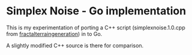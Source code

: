 Simplex Noise - Go implementation
=================================

This is my experimentation of porting a C++ script (simplexnoise.1.0.cpp from [fractalterraingeneration](https://code.google.com/p/fractalterraingeneration/wiki/Simplex_Noise)) in to Go.

A slightly modified C++ source is there for comparison.

